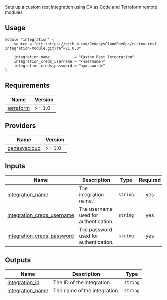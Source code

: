 Sets up a custom rest integration using CX as Code and Terraform remote modules

## Usage

```hcl
module "integration" {
    source = "git::https://github.com/GenesysCloudDevOps/custom-rest-integration-module.git?ref=v1.0.0"

    integration_name           = "Custom Rest Integration"
    integration_creds_username = "<username>"
    integration_creds_password = "<password>"
}
```

## Requirements

| Name | Version |
|------|---------|
| <a name="provider_terraform"></a>[terraform](https://www.terraform.io/) | >= 1.0 |

## Providers

| Name | Version |
|------|---------|
| <a name="provider_genesyscloud"></a> [genesyscloud](https://registry.terraform.io/providers/MyPureCloud/genesyscloud/latest) | >= 1.0|

## Inputs

| Name | Description | Type | Required |
|------|-------------|------|:--------:|
| <a name="integration_name"></a> [integration_name](#integration\_\name)  | The integration name. | `string` | yes |
| <a name="integration_creds_username"></a> [integration_creds_username](#integration\_\creds\_\username)  | The username used for authentication. | `string` | yes |
| <a name="integration_creds_password"></a> [integration_creds_password](#integration\_\creds\_\password)  | The password used for authentication. | `string` | yes |

## Outputs

| Name | Description | Type | 
|------|-------------|------|
| <a name="integration_id"></a> [integration_id](#integration\_\id)  | The ID of the integration. | `string` |
| <a name="integration_name"></a> [integration_name](#integration\_\name)  | The name of the integration. | `string` | 